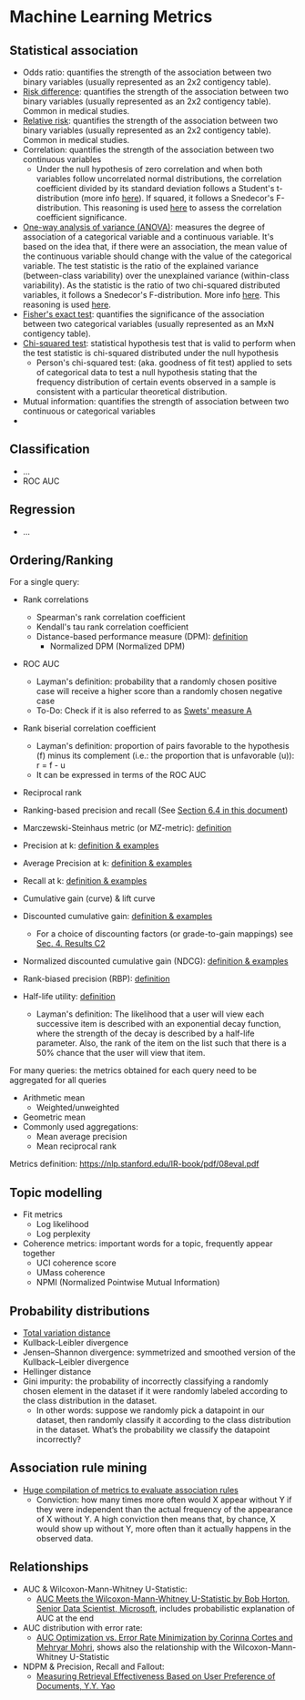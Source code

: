 
# Machine Learning Metrics
## Statistical association
- Odds ratio: quantifies the strength of the association between two binary variables (usually represented as an 2x2 contigency table).
- [Risk difference](https://en.wikipedia.org/wiki/Risk_difference): quantifies the strength of the association between two binary variables (usually represented as an 2x2 contigency table). Common in medical studies.
- [Relative risk](https://en.wikipedia.org/wiki/Relative_risk): quantifies the strength of the association between two binary variables  (usually represented as an 2x2 contigency table). Common in medical studies.
- Correlation: quantifies the strength of the association between two continuous variables
  - Under the null hypothesis of zero correlation and when both variables follow uncorrelated normal distributions, the correlation coefficient divided by its standard deviation follows a Student's t-distribution (more info [here](https://en.wikipedia.org/wiki/Pearson_correlation_coefficient#Testing_using_Student's_t-distribution)). If squared, it follows a Snedecor's F-distribution. This reasoning is used [here](https://scikit-learn.org/stable/modules/generated/sklearn.feature_selection.f_regression.html#sklearn.feature_selection.f_regression) to assess the correlation coefficient significance.
- [One-way analysis of variance (ANOVA)](https://en.wikipedia.org/wiki/Analysis_of_variance): measures the degree of association of a categorical variable and a continuous variable. It's based on the idea that, if there were an association, the mean value of the continuous variable should change with the value of the categorical variable. The test statistic is the ratio of the explained variance (between-class variability) over the unexplained variance (within-class variability). As the statistic is the ratio of two chi-squared distributed variables, it follows a Snedecor's F-distribution. More info [here](https://en.wikipedia.org/wiki/F-test#Multiple-comparison_ANOVA_problems). This reasoning is used [here](https://scikit-learn.org/stable/modules/generated/sklearn.feature_selection.f_classif.html).
- [Fisher's exact test](https://en.wikipedia.org/wiki/Fisher%27s_exact_test): quantifies the significance of the association between two categorical variables (usually represented as an MxN contigency table).
- [Chi-squared test](https://en.wikipedia.org/wiki/Chi-squared_test): statistical hypothesis test that is valid to perform when the test statistic is chi-squared distributed under the null hypothesis
  -  Person's chi-squared test: (aka. goodness of fit test) applied to sets of categorical data to test a null hypothesis stating that the frequency distribution of certain events observed in a sample is consistent with a particular theoretical distribution.
- Mutual information: quantifies the strength of association between two continuous or categorical variables
- 

## Classification
- ...
- ROC AUC

## Regression
- ...

## Ordering/Ranking

For a single query:
- Rank correlations
  - Spearman's rank correlation coefficient
  - Kendall's tau rank correlation coefficient
  - Distance-based performance measure (DPM): [definition][1-open]
    - Normalized DPM (Normalized DPM)
- ROC AUC
  - Layman's definition: probability that a randomly chosen positive case will receive a higher score than a randomly chosen negative case
  - To-Do: Check if it is also referred to as [Swets' measure A][swets-open]
- Rank biserial correlation coefficient
  - Layman's definition: proportion of pairs favorable to the hypothesis (f) minus its complement (i.e.: the proportion that is unfavorable (u)): r = f - u
  - It can be expressed in terms of the ROC AUC
- Reciprocal rank
- Ranking-based precision and recall (See [Section 6.4 in this document][1-open])
- Marczewski-Steinhaus metric (or MZ-metric): [definition](http://matwbn.icm.edu.pl/ksiazki/cm/cm6/cm6141.pdf)


- Precision at k: [definition & examples](https://ils.unc.edu/courses/2013_spring/inls509_001/lectures/10-EvaluationMetrics.pdf)
- Average Precision at k: [definition & examples](https://ils.unc.edu/courses/2013_spring/inls509_001/lectures/10-EvaluationMetrics.pdf)
- Recall at k: [definition & examples](https://ils.unc.edu/courses/2013_spring/inls509_001/lectures/10-EvaluationMetrics.pdf)
- Cumulative gain (curve) & lift curve
- Discounted cumulative gain: [definition & examples](https://ils.unc.edu/courses/2013_spring/inls509_001/lectures/10-EvaluationMetrics.pdf)
  - For a choice of discounting factors (or grade-to-gain mappings) see [Sec. 4. Results C2](http://ir.ii.uam.es/pubs/irj2020.pdf)
- Normalized discounted cumulative gain (NDCG): [definition & examples](https://ils.unc.edu/courses/2013_spring/inls509_001/lectures/10-EvaluationMetrics.pdf)
- Rank-biased precision (RBP): [definition](https://dl.acm.org/doi/10.1145/1416950.1416952)
- Half-life utility: [definition](https://doi.org/10.1145/963770.963772)
  - Layman's definition: The likelihood that a user will view each successive item is described with an exponential decay function, where the strength of the decay is described by a half-life parameter. Also, the rank of the item on the list such that there is a 50% chance that the user will view that item.

For many queries: the metrics obtained for each query need to be aggregated for all queries
- Arithmetic mean
  - Weighted/unweighted 
- Geometric mean
- Commonly used aggregations:
  - Mean average precision
  - Mean reciprocal rank

Metrics definition: https://nlp.stanford.edu/IR-book/pdf/08eval.pdf

## Topic modelling
- Fit metrics
  - Log likelihood
  - Log perplexity 
- Coherence metrics: important words for a topic, frequently appear together 
  - UCI coherence score
  - UMass coherence
  - NPMI (Normalized Pointwise Mutual Information)

## Probability distributions
- [Total variation distance](https://en.wikipedia.org/wiki/Total_variation_distance_of_probability_measures)
- Kullback-Leibler divergence
- Jensen–Shannon divergence: symmetrized and smoothed version of the Kullback–Leibler divergence
- Hellinger distance
- Gini impurity: the probability of incorrectly classifying a randomly chosen element in the dataset if it were randomly labeled according to the class distribution in the dataset.
  - In other words: suppose we randomly pick a datapoint in our dataset, then randomly classify it according to the class distribution in the dataset. What’s the probability we classify the datapoint incorrectly?

## Association rule mining
- [Huge compilation of metrics to evaluate association rules](https://michael.hahsler.net/research/association_rules/measures.html)
  - Conviction: how many times more often would X appear without Y if they were independent than the actual frequency of the appearance of X without Y. A high conviction then means that, by chance, X would show up without Y, more often than it actually happens in the observed data.

## Relationships
- AUC & Wilcoxon-Mann-Whitney U-Statistic:
  - [AUC Meets the Wilcoxon-Mann-Whitney U-Statistic by Bob Horton, Senior Data Scientist, Microsoft](https://blog.revolutionanalytics.com/2017/03/auc-meets-u-stat.html), includes probabilistic explanation of AUC at the end
- AUC distribution with error rate:
  - [AUC Optimization vs. Error Rate Minimization by Corinna Cortes and Mehryar Mohri](https://papers.nips.cc/paper/2518-auc-optimization-vs-error-rate-minimization.pdf), shows also the relationship with the Wilcoxon-Mann-Whitney U-Statistic 
- NDPM & Precision, Recall and Fallout:
  - [Measuring Retrieval Effectiveness Based on User Preference of Documents, Y.Y. Yao][1-open]


[1]: <https://dx.doi.org/10.1002/(SICI)1097-4571(199503)46:2%3C133::AID-ASI6%3E3.0.CO;2-Z> "Measuring Retrieval Effectiveness Based on User Preference of Documents, Y.Y. Yao (paid version)"
[1-open]: <http://www2.cs.uregina.ca/~yyao/PAPERS/jasis_ndpm.pdf> "Measuring Retrieval Effectiveness Based on User Preference of Documents, Y.Y. Yao (free version)"
[swets]: <https://dx.doi.org/10.1126/science.3287615> "Measuring the Accuracy of Diagnostic Systems, J.A. Swets (paid version)"
[swets-open]: <http://wixtedlab.ucsd.edu/publications/Psych%20218/Swets_1988.pdf> "Measuring the Accuracy of Diagnostic Systems, J.A. Swets (free version)"
